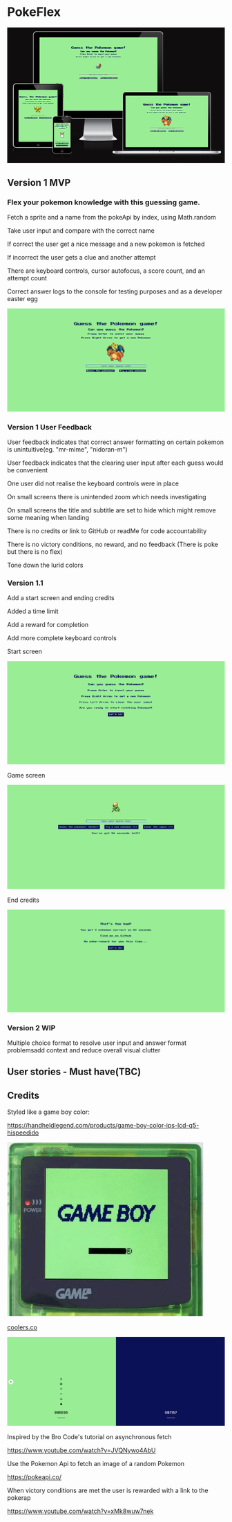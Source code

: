 # PokeFlex

![am I response?](assets/images/Screenshot%202024-11-07%20104411.png)

## Version 1 MVP

### Flex your pokemon knowledge with this guessing game. 

Fetch a sprite and a name from the pokeApi by index, using Math.random  

Take user input and compare with the correct name  

If correct the user get a nice message and a new pokemon is fetched   

If incorrect the user gets a clue and another attempt  

There are keyboard controls, cursor autofocus, a score count, and an attempt count  

Correct answer logs to the console for testing purposes and as a developer easter egg 

![v1 full screen](assets/images/Screenshot%202024-11-07%20103907.png)

### Version 1 User Feedback

User feedback indicates that correct answer formatting on certain pokemon is unintuitive(eg. "mr-mime", "nidoran-m")  

User feedback indicates that the clearing user input after each guess would be convenient  

One user did not realise the keyboard controls were in place  

On small screens there is unintended zoom which needs investigating  

On small screens the title and subtitle are set to hide which might remove some meaning when landing  

There is no credits or link to GitHub or readMe for code accountability  

There is no victory conditions, no reward, and no feedback (There is poke but there is no flex)  

Tone down the lurid colors  

### Version 1.1

Add a start screen and ending credits

Added a time limit

Add a reward for completion

Add more complete keyboard controls

Start screen  

![v1.1 start screen](assets/images/Screenshot%202024-11-07%20124229.png)

Game screen  

![v1.1 game screen](assets/images/Screenshot%202024-11-07%20124241.png)

End credits  

![v1.1 end credits](assets/images/Screenshot%202024-11-07%20124405.png)

### Version 2 WIP

Multiple choice format to resolve user input and answer format problemsadd context and reduce overall visual clutter

## User stories - Must have(TBC)

## Credits

Styled like a game boy color:

https://handheldlegend.com/products/game-boy-color-ips-lcd-q5-hispeedido

![gameboycolor](assets/images/gameBoyColor.png)

[coolers.co](https://coolors.co/99ee95-0b1157)

![colour palette](assets/images/Screenshot%202024-11-03%20153805.png)

Inspired by the Bro Code's tutorial on asynchronous fetch

https://www.youtube.com/watch?v=JVQNywo4AbU

Use the Pokemon Api to fetch an image of a random Pokemon

https://pokeapi.co/

When victory conditions are met the user is rewarded with a link to the pokerap

https://www.youtube.com/watch?v=xMk8wuw7nek